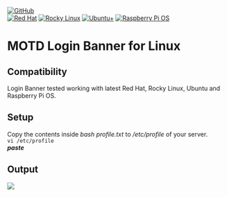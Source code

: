 [![GitHub](https://img.shields.io/github/license/d3athkai/MOTD-Login-Banner-for-Linux?style=plastic)](#)  
[![Red Hat](https://img.shields.io/badge/Red%20Hat-E5141F?style=plastic)](#) [![Rocky Linux](https://img.shields.io/badge/RockyLinux-07BA82?style=plastic)](#) [![Ubuntu+](https://img.shields.io/badge/Ubuntu-DD4814?style=plastic)](#) [![Raspberry Pi OS](https://img.shields.io/badge/Raspberry%20Pi%20OS-C51A4A?style=plastic)](#)  

# MOTD Login Banner for Linux

## Compatibility
Login Banner tested working with latest Red Hat, Rocky Linux, Ubuntu and Raspberry Pi OS.  
  
## Setup
Copy the contents inside *bash profile.txt* to */etc/profile* of your server.  
`vi /etc/profile`  
***paste***  
  
## Output
![](https://github.com/d3athkai/MOTD-Login-Banner-for-Linux/blob/master/banner.jpg?raw=true)
